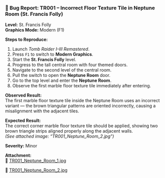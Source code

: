 ### 🐞 Bug Report: TR001 – Incorrect Floor Texture Tile in Neptune Room (St. Francis Folly)

**Level:** St. Francis Folly  
**Graphics Mode:** Modern (F1)

**Steps to Reproduce:**
1. Launch *Tomb Raider I–III Remastered*.
2. Press `F1` to switch to **Modern Graphics**.
3. Start the **St. Francis Folly** level.
4. Progress to the tall central room with four themed doors.
5. Navigate to the second level of the central room.
6. Pull the switch to open the **Neptune Room** door.
7. Go to the top level and enter the **Neptune Room**.
8. Observe the first marble floor texture tile immediately after entering.

**Observed Result:**  
The first marble floor texture tile inside the Neptune Room uses an incorrect variant — the brown triangular patterns are oriented incorrectly, causing a misalignment with the adjacent tiles.

**Expected Result:**  
The correct corner marble floor texture tile should be applied, showing two brown triangle strips aligned properly along the adjacent walls.  
*(See attached image: “TR001_Neptune_Room_2.jpg”)*

**Severity:** Minor

**Attachment:**  
📎 [TR001_Neptune_Room_1.jpg](./images/TR001_Neptune_Room_1.jpg)

📎 [TR001_Neptune_Room_2.jpg](./images/TR001_Neptune_Room_2.jpg)
